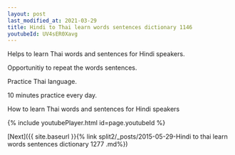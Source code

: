 ```yaml
---
layout: post
last_modified_at: 2021-03-29
title: Hindi to Thai learn words sentences dictionary 1146 
youtubeId: UV4sER0Xavg
---
```

 
 
Helps to learn Thai words and sentences for Hindi speakers.

Opportunitiy to repeat the words sentences. 

Practice Thai language. 
 
10 minutes practice every day. 
 
How to learn Thai words and sentences for Hindi speakers 
 
{% include youtubePlayer.html id=page.youtubeId %}
 
 
[Next]({{ site.baseurl }}{% link  split2/_posts/2015-05-29-Hindi to thai learn words sentences dictionary 1277 .md%})
 
